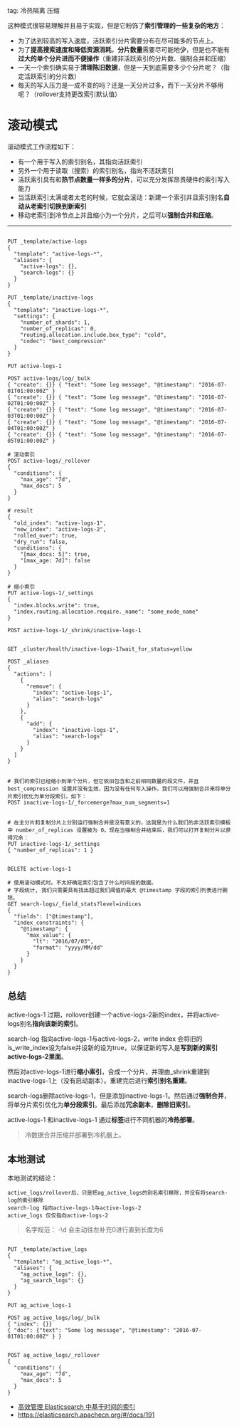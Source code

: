 tag: 冷热隔离 压缩


这种模式很容易理解并且易于实现，但是它粉饰了**索引管理的一些复杂的地方**：

- 为了达到较高的写入速度，活跃索引分片需要分布在尽可能多的节点上。
- 为了**提高搜索速度和降低资源消耗**，**分片数量**需要尽可能地**少**，但是也不能有**过大的单个分片进而不便操作**（重建非活跃索引的分片数、强制合并和压缩）
- 一天一个索引确实易于**清理陈旧数据**，但是一天到底需要多少个分片呢？（指定活跃索引的分片数）
- 每天的写入压力是一成不变的吗？还是一天分片过多，而下一天分片不够用呢？（rollover支持更改索引默认值）



# 滚动模式
滚动模式工作流程如下：

- 有一个用于写入的索引别名，其指向活跃索引
- 另外一个用于读取（搜索）的索引别名，指向不活跃索引
- 活跃索引具有和**热节点数量一样多的分片**，可以充分发挥昂贵硬件的索引写入能力
- 当活跃索引太满或者太老的时候，它就会滚动：新建一个索引并且索引别名**自动从老索引切换到新索引**
- 移动老索引到冷节点上并且缩小为一个分片，之后可以**强制合并和压缩**。


----

```shell script

PUT _template/active-logs
{
  "template": "active-logs-*",
  "aliases": {
    "active-logs": {}, 
    "search-logs": {}
  }
}

PUT _template/inactive-logs
{
  "template": "inactive-logs-*", 
  "settings": { 
    "number_of_shards": 1, 
    "number_of_replicas": 0,
    "routing.allocation.include.box_type": "cold",
    "codec": "best_compression"
  }
}

PUT active-logs-1

POST active-logs/log/_bulk
{ "create": {}} { "text": "Some log message", "@timestamp": "2016-07-01T01:00:00Z" }
{ "create": {}} { "text": "Some log message", "@timestamp": "2016-07-02T01:00:00Z" }
{ "create": {}} { "text": "Some log message", "@timestamp": "2016-07-03T01:00:00Z" }
{ "create": {}} { "text": "Some log message", "@timestamp": "2016-07-04T01:00:00Z" }
{ "create": {}} { "text": "Some log message", "@timestamp": "2016-07-05T01:00:00Z" }

# 滚动索引
POST active-logs/_rollover
{
  "conditions": {
    "max_age": "7d",
    "max_docs": 5
  }
}

# result
{
  "old_index": "active-logs-1",
  "new_index": "active-logs-2",
  "rolled_over": true,
  "dry_run": false,
  "conditions": {
    "[max_docs: 5]": true,
    "[max_age: 7d]": false
  }
}

# 缩小索引
PUT active-logs-1/_settings
{
  "index.blocks.write": true,
  "index.routing.allocation.require._name": "some_node_name"
}

POST active-logs-1/_shrink/inactive-logs-1


GET _cluster/health/inactive-logs-1?wait_for_status=yellow

POST _aliases
{
  "actions": [
    {
      "remove": {
        "index": "active-logs-1",
        "alias": "search-logs"
      } 
    },
    {
      "add": {
        "index": "inactive-logs-1",
        "alias": "search-logs"
      }
    }
  ]
}


# 我们的索引已经缩小到单个分片，但它依旧包含和之前相同数量的段文件，并且 best_compression 设置并没有生效，因为没有任何写入操作。我们可以用强制合并来将单分片索引优化为单分段索引，如下：
POST inactive-logs-1/_forcemerge?max_num_segments=1


# 在主分片和复制分片上分别运行强制合并是没有意义的，这就是为什么我们的非活跃索引模板中 number_of_replicas 设置被为 0。现在当强制合并结束后，我们可以打开复制分片以获得冗余：
PUT inactive-logs-1/_settings
{ "number_of_replicas": 1 }


DELETE active-logs-1

# 使用滚动模式时。不太好确定索引包含了什么时间段的数据。
# 字段统计, 我们只需要具有找出超过我们阈值的最大 @timestamp 字段的索引列表进行删除。
GET search-logs/_field_stats?level=indices
{
  "fields": ["@timestamp"],
  "index_constraints": {
    "@timestamp": {
      "max_value": {
        "lt": "2016/07/03",
        "format": "yyyy/MM/dd"
      }
    }
  }
}

```

## 总结

active-logs-1 过期，rollover创建一个active-logs-2新的index，并将active-logs别名**指向该新的索引**。

search-log 指向active-logs-1与active-logs-2，write index 会将旧的is_write_index设为false并设新的设为true，以保证新的写入是**写到新的索引active-logs-2里面**。

然后对active-logs-1进行**缩小索引**，合成一个分片，并理由_shrink重建到inactive-logs-1上（没有启动副本）。重建完后进行**索引别名重建**。

search-logs删除active-logs-1，但是添加inactive-logs-1。然后通过**强制合并**，将单分片索引优化为**单分段索引**。最后添加**冗余副本**，**删除旧索引**。

active-logs-1  和inactive-logs-1 通过**标签**进行不同机器的**冷热部署**。

> 冷数据合并压缩并部署到冷机器上。

## 本地测试

本地测试的结论：
```
active_logs/rollover后，只是把ag_active_logs的别名索引移除，并没有将search-log的索引移除
search-log 指向active-logs-1与active-logs-2
active_logs 仅仅指向active-logs-2
```

> 名字规范： -\d 会主动往左补充0进行直到长度为6

```shell script

PUT _template/active_logs
{
  "template": "ag_active_logs-*",
  "aliases": {
    "ag_active_logs": {}, 
    "ag_search_logs": {}
  }
}

PUT ag_active_logs-1

POST ag_active_logs/log/_bulk
{ "index": {}}
{ "doc": {"text": "Some log message", "@timestamp": "2016-07-01T01:00:00Z" } }


POST ag_active_logs/_rollover
{
  "conditions": {
    "max_age": "7d",
    "max_docs": 5
  }
}
```

- [高效管理 Elasticsearch 中基于时间的索引](https://juejin.im/post/5a990cdbf265da239b40de65)
- https://elasticsearch.apachecn.org/#/docs/191